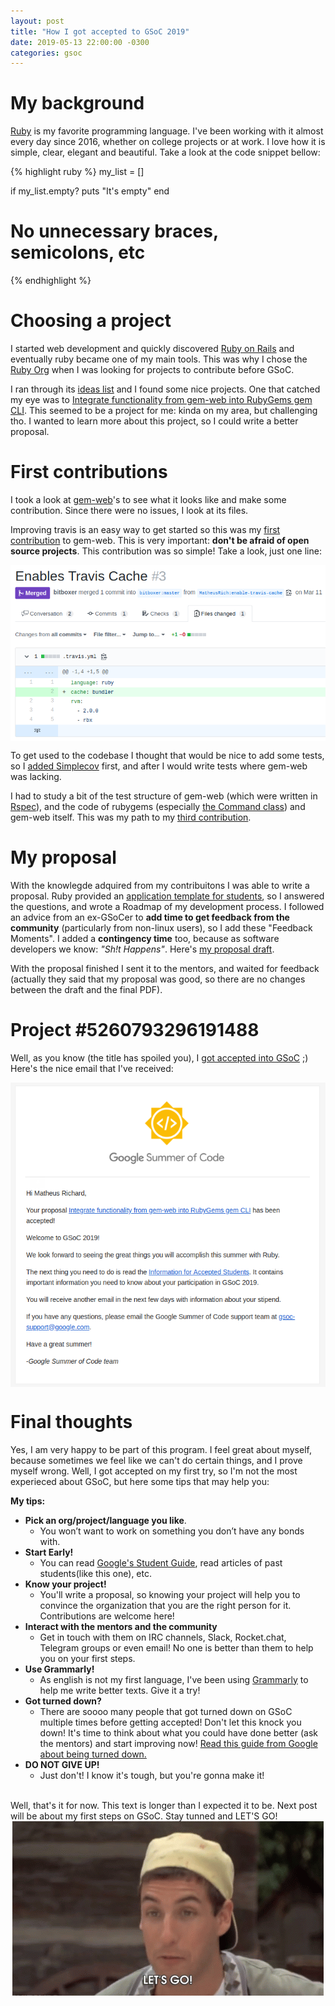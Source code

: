 ```yaml
---
layout: post
title: "How I got accepted to GSoC 2019"
date: 2019-05-13 22:00:00 -0300
categories: gsoc
---
```

# My background
[Ruby][ruby] is my favorite programming language. I've been working with it almost every day since 2016, whether on college projects or at work. I love how it is simple, clear, elegant and beautiful. Take a look at the code snippet bellow:

{% highlight ruby %}
my_list = []

if my_list.empty?
  puts "It's empty"
end
# No unnecessary braces, semicolons, etc
{% endhighlight %}

# Choosing a project

I started web development and quickly discovered [Ruby on Rails][rails] and eventually ruby became one of my main tools. This was why I chose the [Ruby Org][ruby-org] when I was looking for projects to contribute before GSoC.

I ran through its [ideas list][ideas] and I found some nice projects. One that catched my eye was to [Integrate functionality from gem-web into RubyGems gem CLI][project]. This seemed to be a project for me: kinda on my area, but challenging tho. I wanted to learn more about this project, so I could write a better proposal.

# First contributions
I took a look at [gem-web][gem-web]'s to see what it looks like and make some contribution. Since there were no issues, I look at its files.

Improving travis is an easy way to get started so this was my [first contribution][first-pr] to gem-web. This is very important: **don't be afraid of open source projects**. This contribution was so simple! Take a look, just one line:

<img style="display: block; margin: 0 auto;" src="/assets/img/first-pr.png">

To get used to the codebase I thought that would be nice to add some tests, so I [added Simplecov][second-pr] first, and after I would write tests where gem-web was lacking.

I had to study a bit of the test structure of gem-web (which were written in [Rspec][rspec]), and the code of rubygems (especially [the Command class][rubygems]) and gem-web itself. This was my path to my [third contribution][third-pr].

# My proposal
With the knowlegde adquired from my contribuitons I was able to write a proposal. Ruby provided an [application template for students][template], so I answered the questions, and wrote a Roadmap of my development process. I followed an advice from an ex-GSoCer to **add time to get feedback from the community** (particularly from non-linux users), so I add these "Feedback Moments". I added a **contingency time** too, because as software developers we know: _"Sh!t Happens"_. Here's [my proposal draft][draft].

With the proposal finished I sent it to the mentors, and waited for feedback (actually they said that my proposal was good, so there are no changes between the draft and the final PDF).

# Project #5260793296191488

Well, as you know (the title has spoiled you), I [got accepted into GSoC][approved] ;) Here's the nice email that I've received:

<img style="display: block; margin: 0 auto;" src="/assets/img/gsoc.png">

# Final thoughts
Yes, I am very happy to be part of this program. I feel great about myself, because sometimes we feel like we can't do certain things, and I prove myself wrong. Well, I got accepted on my first try, so I'm not the most experieced about GSoC, but here some tips that may help you: 

**My tips:**
* **Pick an org/project/language you like**.
  * You won’t want to work on something you don’t have any bonds with.
* **Start Early!**
  * You can read [Google's Student Guide][guide], read articles of past students(like this one), etc.
* **Know your project!**
  * You'll write a proposal, so knowing your project will help you to convince the organization that you are the right person for it. Contributions are welcome here!
* **Interact with the mentors and the community**
  * Get in touch with them on IRC channels, Slack, Rocket.chat, Telegram groups or even email! No one is better than them to help you on your first steps.
* **Use Grammarly!**
  * As english is not my first language, I've been using [Grammarly][grammarly] to help me write better texts. Give it a try!
* **Got turned down?**
  * There are soooo many people that got turned down on GSoC multiple times before getting accepted! Don't let this knock you down! It's time to think about what you could have done better (ask the mentors) and start improving now! [Read this guide from Google about being turned down.][turned-down]
* **DO NOT GIVE UP!**
  * Just don't! I know it's tough, but you're gonna make it!

<br>
Well, that's it for now. This text is longer than I expected it to be. Next post will be about my first steps on GSoC. Stay tunned and LET'S GO!

<img style="display: block; margin: 0 auto;" src="/assets/img/letsgo.gif">

[ruby]: https://www.ruby-lang.org/
[rails]: https://rubyonrails.org/
[ruby-org]: httpst//summerofcode.withgoogle.com/organizations/5542255322988544/
[ideas]: https://github.com/rubygsoc/rubygsoc/wiki/Ideas-List
[project]: https://github.com/rubygsoc/rubygsoc/wiki/Ideas-for-RubyGems#integrate-functionality-from-gem-web-into-rubygems-gem-cli
[gem-web]: https://github.com/bitboxer/gem-web/
[first-pr]: https://github.com/bitboxer/gem-web/pull/3
[second-pr]: https://github.com/bitboxer/gem-web/pull/5
[third-pr]: https://github.com/bitboxer/gem-web/pull/6
[rspec]: https://rspec.info/
[rubygems]: https://github.com/rubygems/rubygems/blob/master/lib/rubygems/command.rb
[template]: https://github.com/rubygsoc/rubygsoc/wiki/Student-Application
[draft]: https://docs.google.com/document/d/1YB1-rBfI9fI9i7cy9_RWV-xD45DMMW3XLnuRWlp_kvg/edit?usp=sharing
[approved]: https://summerofcode.withgoogle.com/projects/#5260793296191488
[guide]: https://google.github.io/gsocguides/student/index
[grammarly]: https://www.grammarly.com/
[turned-down]: https://google.github.io/gsocguides/student/being-turned-down

